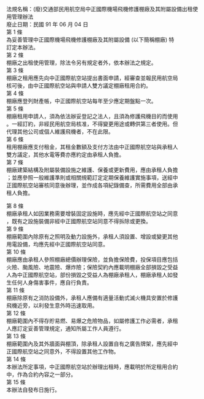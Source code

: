 法規名稱：(廢)交通部民用航空局中正國際機場飛機修護棚廠及其附屬設備出租使用管理辦法  
廢止日期：民國 91 年 06 月 04 日  
第 1 條  
為妥善管理中正國際機場飛機修護棚廠及其附屬設備 (以下簡稱棚廠) 特  
訂定本辦法。  
第 2 條  
棚廠之出租使用管理，除法令另有規定者外，依本辦法之規定。  
第 3 條  
棚廠之租用應先向中正國際航空站提出書面申請，經審查並報民用航空局  
核可後，由中正國際航空站與申請人雙方議定棚廠租用合約。  
第 4 條  
棚廠應登列財產帳，中正國際航空站每年至少應定期盤點一次。  
第 5 條  
棚廠租用申請人，須為依法辦妥登記之法人，且須為修護飛機目的而使用  
。一經訂約，非經民用航空局核准，不得變更用途或轉供第三者使用。但  
代理其他公司或個人維護飛機者，不在此限。  
第 6 條  
租用棚廠應支付租金，其租金數額及支付方法由中正國際航空站與承租人  
雙方議定，其他水電等費亦應約定由承租人負擔。  
第 7 條  
棚廠建築結構及附屬裝備設施之維護、保養或更新費用，應由承租人負擔  
；並應參照一般維護準則或相關規範訂定定期保養維護實施事項，送經中  
正國際航空站審核同意後辦理，並作成各項紀錄備查，所需費用全部由承  
租人負擔。  


第 8 條  
棚廠承租人如因業務需要增裝固定設施時，應先經中正國際航空站之同意  
，既有之設施裝備非經中正國際航空站同意不得拆除或更換。  
第 9 條  
棚廠範圍內除原有之照明及動力設施外，承租人須設置、增設或變更其他  
用電設備，均應先經中正國際航空站同意。  
第 10 條  
棚廠應由承租人參照棚廠總價辦理保險，並負擔保險費，投保項目應包括  
火險、颱風險、地震險、爆炸險；保險契約內應載明棚廠全部損毀之受益  
人為中正國際航空站，部份損毀之受益人為棚廠承租人，棚廠承租人如發  
生任何人身傷害事件，應自行負責。  
第 11 條  
棚廠除原有之消防設備外，承租人應備有適量活動式滅火機具安置於修護  
飛機近旁，以利發生意外時迅速取用。  
第 12 條  
棚廠範圍內不得存貯易燃、易爆之危險物品，如屬修護工作必需者，承租  
人應訂定妥善管理規定，通知所屬工作人員遵行。  
第 13 條  
棚廠範圍內及其外牆面與棚頂，除承租人設置自有之廣告牌架，應先經中  
正國際航空站之同意外，不得設置其他工作物。  
第 14 條  
本辦法所定事項，中正國際航空站於辦理出租時，應載明於所定租用合約  
中，作為合約內容之一部分。  
第 15 條  
本辦法自發布日施行。  


